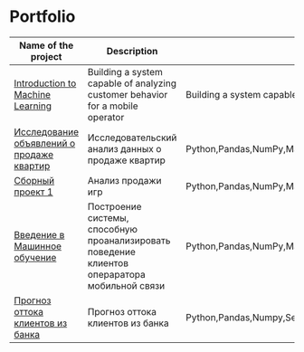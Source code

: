 # Portfolio
| Name of the project | Description                         | Stack                |
|---------------------|--------------------------------------|----------------------|
| [Introduction to Machine Learning](https://github.com/Ansoiloff/DSPROJECT_ENG/tree/main/Entry%20to%20ML)    | Building a system capable of analyzing customer behavior for a mobile operator   | Building a system capable of analyzing customer behavior for a mobile operator  | Python,Pandas,NumPy,Matplotllib,Seaborn,DecisionTreeClassifier,DecisionTreeRegressor,RandomForestRegressor,RandomForestClassifier,LogisticRegression,LinearRegressio,nmean_squared_error,accuracy_score|
|[Исследование объявлений о продаже квартир](https://github.com/Ansoiloff/DSPROJCTS/tree/main/%D0%9F%D1%80%D0%BE%D0%B4%D0%B0%D0%B6%D0%B0%20%D0%BA%D0%B2%D0%B0%D1%80%D1%82%D0%B8%D1%80)| Исследовательский анализ данных о продаже квартир   |Python,Pandas,NumPy,Matplotllib|
| [Сборный проект 1](https://github.com/Ansoiloff/DSPROJCTS/blob/main/%D0%A1%D0%B1%D1%80%D0%BD%D1%8B%D0%B8%CC%86%20%D0%9F%D1%80%D0%BE%D0%B5%D0%BA%D1%82-1/README.md#%D1%81%D0%B1%D0%BE%D1%80%D0%BD%D1%8B%D0%B9-%D0%BF%D1%80%D0%BE%D0%B5%D0%BA%D1%82-1)    | Анализ продажи игр   | Python,Pandas,NumPy,Matplotllib,SciPy,Seaborn|
| [Введение в Машинное обучение ](https://github.com/Ansoiloff/DSPROJCTS/tree/main/%D0%92%D0%B2%D0%B5%D0%B4%D0%B5%D0%BD%D0%B8%D0%B5%20%D0%B2%20%D0%BC%D0%B0%D1%88%D0%B8%D0%BD%D0%BD%D0%BE%D0%B5%20%D0%BE%D0%B1%D1%83%D1%87%D0%B5%D0%BD%D0%B8%D0%B5)| Построение системы, способную проанализировать поведение клиентов операратора мобильной связи  | Python,Pandas,NumPy,Matplotllib,Seaborn,DecisionTreeClassifier,DecisionTreeRegressor,RandomForestRegressor,RandomForestClassifier,LogisticRegression,LinearRegressio,nmean_squared_error,accuracy_score|
|[Прогноз оттока клиентов из банка ](https://github.com/Ansoiloff/DSPROJCTS/tree/main/%D0%9E%D1%82%D1%82%D0%BE%D0%BA%20%D0%BA%D0%BB%D0%B8%D0%B5%D0%BD%D1%82%D0%BE%D0%B2%20%D0%B1%D0%B0%D0%BD%D0%BA%D0%B0) |Прогноз оттока клиентов из банка | Python,Pandas,Numpy,Seaborn, Matplotlib, Sklearn|

